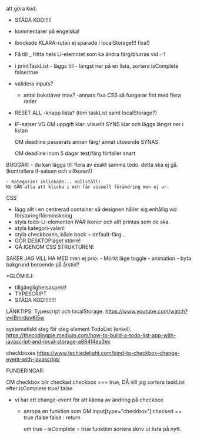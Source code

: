 att göra kod:

- STÄDA KOD!!!!!
-  kommentarer på engelska!


- ibockade KLARA-rutan ej sparade i localStorage!!! fixa!)

- Få till _ Hitta hela LI-elemntet som ka ändra färg/blurras vid ✅!

- i printTaskList - läggs till
                            - längst ner på en lista,
                                sortera isComplete false/true
- validera inputs?
    - antal bokstäver max?
        -annars fixa CSS så fungerar fint med flera rader

- RESET ALL -knapp lista? (töm taskList samt localStorage?)


- IF-satser VG
    OM uppgift klar:
        visuellt SYNS klar och läggs längst ner i listan

    OM deadline passerats
        annan färg/ annat utseende SYNAS

    OM deadline inom 5 dagar
        test/färg förfaller snart

BUGGAR:
    - du kan lägga till flera av exakt samma todo. detta ska ej gå.
    (kontrollera if-satsen och villkoren!)

    - Kategorier iklickade... nollställ!
    NU GÅR alla att klicka i och får visuell förändring men ej ur.

CSS
- lägg allt i en centrerad container så designen håller sig enhållig vid förstoring/förminskning
- styla todo-LI-elementen _NÄR_ ikoner och allt printas som de ska.
- styla kategori-valen!
- styla checkboxen, både bock + default-färg...
- GÖR DESKTOPläget större!
- GÅ IGENOM CSS STRUKTUREN!

SAKER JAG VILL HA MED men ej prio:
    - Mörkt läge toggle
    - animation
    - byta bakgrund beroende på årstid?

*GLÖM EJ:
- tillgänglighetsaspekt!
- TYPESCRIPT
- STÄDA KOD!!!!!!!!


LÄNKTIPS:
Typescript och localStorage.
https://www.youtube.com/watch?v=jBmrduvKl5w

systematiskt steg för steg element TodoList (enkel).
https://thecodingpie.medium.com/how-to-build-a-todo-list-app-with-javascript-and-local-storage-a884f4ea3ec

checkboxes
 https://www.techiedelight.com/bind-to-checkbox-change-event-with-javascript/


FUNDERINGAR: 

OM checkbox blir checkad 
checkbox === true,
DÅ vill jag sortera taskList
    efter isComplete true/ false

- vi har ett change-event för att känna av ändring på checkbox
    - anropa en funktion som
        OM input[type="checkbox"]:checked == true /false
        false : return

        om true - isComplete = true
            funktion sortera 
            skriv ut lista på nytt.
